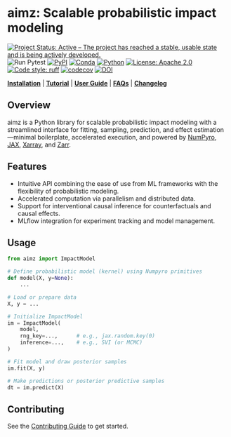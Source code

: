 # aimz: Scalable probabilistic impact modeling

[![Project Status: Active – The project has reached a stable, usable state and is being actively developed.](https://www.repostatus.org/badges/latest/active.svg)](https://www.repostatus.org/#active)
![Run Pytest](https://github.com/markean/aimz/actions/workflows/coverage.yaml/badge.svg)
[![PyPI](https://img.shields.io/pypi/v/aimz)](https://pypi.org/project/aimz/)
[![Conda](https://img.shields.io/conda/vn/conda-forge/aimz.svg)](https://anaconda.org/conda-forge/aimz)
[![Python](https://img.shields.io/pypi/pyversions/aimz.svg)](https://pypi.org/project/aimz/)
[![License: Apache 2.0](https://img.shields.io/badge/License-Apache%202.0-blue.svg)](https://opensource.org/licenses/Apache-2.0)
[![Code style: ruff](https://img.shields.io/badge/code%20style-ruff-000000.svg)](https://github.com/astral-sh/ruff)
[![codecov](https://codecov.io/gh/markean/aimz/graph/badge.svg?token=34OH7KQBXE)](https://codecov.io/gh/markean/aimz)
[![DOI](https://zenodo.org/badge/1009062911.svg)](https://doi.org/10.5281/zenodo.16101876)

[**Installation**](https://aimz.readthedocs.io/stable/getting_started/installation.html) |
[**Tutorial**](https://aimz.readthedocs.io/latest/getting_started/tutorial.html) |
[**User Guide**](https://aimz.readthedocs.io/latest/user_guide/index.html) |
[**FAQs**](https://aimz.readthedocs.io/latest/faq.html) |
[**Changelog**](https://aimz.readthedocs.io/latest/changelog.html)

## Overview

aimz is a Python library for scalable probabilistic impact modeling with a streamlined interface for fitting, sampling, prediction, and effect estimation—minimal boilerplate, accelerated execution, and powered by [NumPyro](https://num.pyro.ai/en/stable/), [JAX](https://jax.readthedocs.io/en/latest/), [Xarray](https://xarray.dev/), and [Zarr](https://zarr.readthedocs.io/en/stable/).

## Features

- Intuitive API combining the ease of use from ML frameworks with the flexibility of probabilistic modeling.
- Accelerated computation via parallelism and distributed data.
- Support for interventional causal inference for counterfactuals and causal effects.
- MLflow integration for experiment tracking and model management.

## Usage

```python
from aimz import ImpactModel

# Define probabilistic model (kernel) using Numpyro primitives
def model(X, y=None):
    ...

# Load or prepare data
X, y = ...

# Initialize ImpactModel
im = ImpactModel(
    model,
    rng_key=...,      # e.g., jax.random.key(0)
    inference=...,    # e.g., SVI (or MCMC)
)

# Fit model and draw posterior samples
im.fit(X, y)

# Make predictions or posterior predictive samples
dt = im.predict(X)
```

## Contributing

See the [Contributing Guide](https://aimz.readthedocs.io/latest/development/contributing.html) to get started.
